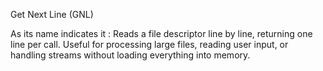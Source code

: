 Get Next Line (GNL)

As its name indicates it : Reads a file descriptor line by line, returning one line per call. Useful for processing large files, reading user input, or handling streams without loading everything into memory.
